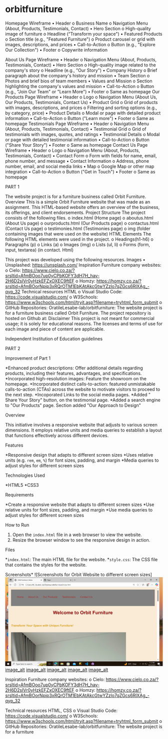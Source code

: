 # orbitfurniture

Homepage Wireframe
•	Header
o	Business Name
o	Navigation Menu (About, Products, Testimonials, Contact)
•	Hero Section
o	High-quality image of furniture
o	Headline (“Transform your space")
•	Featured Products
o	Section title (e.g., "Featured Furniture")
o	Product carousel or grid with images, descriptions, and prices
•	Call-to-Action
o	Button (e.g., "Explore Our Collection")
•	Footer
o	Copywrite information

About Us Page Wireframe
•	Header
o	Navigation Menu (About, Products, Testimonials, Contact)
•	Hero Section
o	High-quality image related to the company's story
o	Headline (e.g., "Our Story")
•	Company History
o	Brief paragraph about the company's history and mission
•	Team Section
o	Photos and brief bios of team members
•	Values and Mission
o	Section highlighting the company's values and mission
•	Call-to-Action
o	Button (e.g., "Join Our Team" or "Learn More")
•	Footer
o	Same as homepage
Our Products Page Wireframe
•	Header
o	Logo
o	Navigation Menu (About Us, Our Products, Testimonials, Contact Us)
•	Product Grid
o	Grid of products with images, descriptions, and prices
o	Filtering and sorting options (e.g., by category, price)
•	Product Details
o	Modal or page with detailed product information
•	Call-to-Action
o	Button ("Learn more")
•	Footer
o	Same as homepage
Testimonials Page Wireframe
•	Header
o	Navigation Menu (About, Products, Testimonials, Contact)
•	Testimonial Grid
o	Grid of testimonials with images, quotes, and ratings
•	Testimonial Details
o	Modal or page with detailed testimonial information
•	Call-to-Action
o	Button ("Share Your Story")
•	Footer
o	Same as homepage
Contact Us Page Wireframe
•	Header
o	Logo
o	Navigation Menu (About, Products, Testimonials, Contact)
•	Contact Form
o	Form with fields for name, email, phone number, and message
•	Contact Information
o	Address, phone number, email, and social media links
•	Map
o	Google Map or other map integration
•	Call-to-Action
o	Button ("Get in Touch")
•	Footer
o	Same as homepage


PART 1

The website project is for a furniture business called Orbit Furniture.
Overview
This is a simple Orbit Furniture website that was made as an assignment. This HTML-based website offers an overview of the business, its offerings, and client endorsements.
Project Structure
The project consists of the following files.
o	index.html (Home page)
o	aboutus.html (About Us page)
o	ourproducts.html (Our Products page)
o	contactus.html (Contact Us page)
o	testimonies.html (Testimonies page)
o	img (folder containing images that were used on the website)
HTML Elements
The following HTML elements were used in the project.
o	Headings(h1-h6)
o	Paragraphs (p)
o	Links (a)
o	Images (img)
o	Lists (ul, li)
o	Forms (form, input, textarea) (in contact. Html)

This project was developed using the following resources.
Images
•	Unsplashed: https://unsplash.com/
Inspiration
Furniture company websites:
o	Cielo: https://www.cielo.co.za/?srsltid=AfmBOoo7up0yCPbKOFY3dH7H_hav-2H6D2sIVr0yHzkEFZxOXEC9ftEF
o	Homzy: https://homzy.co.za/?srsltid=AfmBOorNpip3xRQrOTM1EbKAtAkcGtwYZzlo7qZGcs6RlXAg_-qyp_32
Technical resources
HTML
o	Visual Studio Code: https://code.visualstudio.com/ 
o	W3Schools: https://www.w3schools.com/html/tryit.asp?filename=tryhtml_form_submit 
o	GitHub Repositories: OratileLesabe-lab/orbitfurniture: The website project is for a furniture business called Orbit Furniture.
The project repository is hosted on Github at: 
Disclaimer
This project is not meant for commercial usage; it is solely for educational reasons. The licenses and terms of use for each image and piece of content are applicable.

Independent Institution of Education guidelines

PART 2

Improvement of Part 1

*Enhanced product descriptions: Offer additional details regarding products, including their features, advantages, and specifications.
*Incorporated high-resolution images: Feature the showroom on the homepage.
*Incorporated distinct calls-to-action: featured unmistakable calls-to-action (CTAs) across the website to motivate visitors to proceed to the next step.
*Incoporated Links to the social media pages.
*Added " Share Your Story" button, on the testimonial page.
*Added a search engine to "Our Products" page.
Section added "Our Approach to Design"

Overview

This initiative involves a responsive website that adjusts to various screen dimensions. It employs relative units and media queries to establish a layout that functions effectively across different devices.

Features

*Responsive design that adapts to different screen sizes
*Uses relative units (e.g. `rem`, `em`, `%`) for font sizes, padding, and margin
*Media queries to adjust styles for different screen sizes

Technologies Used

*HTML5
*CSS3

 Requirements

*Create a responsive website that adapts to different screen sizes
*Use relative units for font sizes, padding, and margin
*Use media queries to adjust styles for different screen sizes

How to Run

1. Open the `index.html` file in a web browser to view the website.
2. Resize the browser window to see the responsive design in action.

Files

*`index.html`: The main HTML file for the website.
*`style.css`: The CSS file that contains the styles for the website.

Screenshots*
![Screenshots for Orbit Website to different screen sizes]
![image_alt](https://github.com/OratileLesabe-lab/orbitfurniture/blob/main/Desktop1.PNG?raw=true)
[image_alt](https://github.com/OratileLesabe-lab/orbitfurniture/blob/main/Desktop2.PNG?raw=true)
[image_alt](https://github.com/OratileLesabe-lab/orbitfurniture/blob/main/Tablet1.jpg?raw=true)
[image_alt](https://github.com/OratileLesabe-lab/orbitfurniture/blob/main/Tablet4.jpg?raw=true)
[image_alt](https://raw.githubusercontent.com/OratileLesabe-lab/orbitfurniture/refs/heads/main/cellphone1.jfif)
[image_alt](https://raw.githubusercontent.com/OratileLesabe-lab/orbitfurniture/refs/heads/main/cellphone2.jfif)


Inspiration
Furniture company websites:
o	Cielo: https://www.cielo.co.za/?srsltid=AfmBOoo7up0yCPbKOFY3dH7H_hav-2H6D2sIVr0yHzkEFZxOXEC9ftEF
o	Homzy: https://homzy.co.za/?srsltid=AfmBOorNpip3xRQrOTM1EbKAtAkcGtwYZzlo7qZGcs6RlXAg_-qyp_32

Technical resources
HTML, CSS
o	Visual Studio Code: https://code.visualstudio.com/ 
o	W3Schools: https://www.w3schools.com/html/tryit.asp?filename=tryhtml_form_submit 
o	GitHub Repositories: OratileLesabe-lab/orbitfurniture: The website project is for a furniture 
